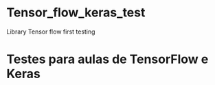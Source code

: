 # Tensor_flow_keras_test
 Library Tensor flow first testing


# Testes para aulas de TensorFlow e Keras